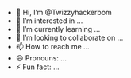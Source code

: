 - 👋 Hi, I’m @Twizzyhackerbom
- 👀 I’m interested in ...
- 🌱 I’m currently learning ...
- 💞️ I’m looking to collaborate on ...
- 📫 How to reach me ...
- 😄 Pronouns: ...
- ⚡ Fun fact: ...

<!---
Twizzyhackerbom/Twizzyhackerbom is a ✨ special ✨ repository because its `README.md` (this file) appears on your GitHub profile.
You can click the Preview link to take a look at your changes.
--->
